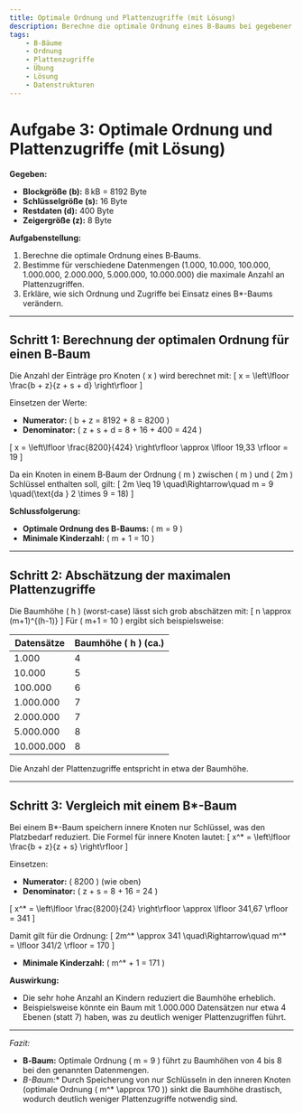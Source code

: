 ```yaml
---
title: Optimale Ordnung und Plattenzugriffe (mit Lösung)
description: Berechne die optimale Ordnung eines B‑Baums bei gegebener Blockgröße und Datensatzgrößen, und ermittle die Plattenzugriffe – Lösung mit korrekten Formeln und Tabellen.
tags:
    - B‑Bäume
    - Ordnung
    - Plattenzugriffe
    - Übung
    - Lösung
    - Datenstrukturen
---
```


# Aufgabe 3: Optimale Ordnung und Plattenzugriffe (mit Lösung)

**Gegeben:**
- **Blockgröße (b):** 8 kB = 8192 Byte  
- **Schlüsselgröße (s):** 16 Byte  
- **Restdaten (d):** 400 Byte  
- **Zeigergröße (z):** 8 Byte

**Aufgabenstellung:**  
1. Berechne die optimale Ordnung eines B‑Baums.  
2. Bestimme für verschiedene Datenmengen (1.000, 10.000, 100.000, 1.000.000, 2.000.000, 5.000.000, 10.000.000) die maximale Anzahl an Plattenzugriffen.  
3. Erkläre, wie sich Ordnung und Zugriffe bei Einsatz eines B*-Baums verändern.

---

## Schritt 1: Berechnung der optimalen Ordnung für einen B‑Baum

Die Anzahl der Einträge pro Knoten \( x \) wird berechnet mit:
\[
x = \left\lfloor \frac{b + z}{z + s + d} \right\rfloor
\]

Einsetzen der Werte:
- **Numerator:** \( b + z = 8192 + 8 = 8200 \)  
- **Denominator:** \( z + s + d = 8 + 16 + 400 = 424 \)

\[
x = \left\lfloor \frac{8200}{424} \right\rfloor \approx \lfloor 19,33 \rfloor = 19
\]

Da ein Knoten in einem B‑Baum der Ordnung \( m \) zwischen \( m \) und \( 2m \) Schlüssel enthalten soll, gilt:
\[
2m \leq 19 \quad\Rightarrow\quad m = 9 \quad(\text{da } 2 \times 9 = 18)
\]

**Schlussfolgerung:**  
- **Optimale Ordnung des B‑Baums:** \( m = 9 \)  
- **Minimale Kinderzahl:** \( m + 1 = 10 \)

---

## Schritt 2: Abschätzung der maximalen Plattenzugriffe

Die Baumhöhe \( h \) (worst-case) lässt sich grob abschätzen mit:
\[
n \approx (m+1)^{(h-1)}
\]
Für \( m+1 = 10 \) ergibt sich beispielsweise:

| Datensätze   | Baumhöhe \( h \) (ca.) |
|--------------|------------------------|
| 1.000        | 4                      |
| 10.000       | 5                      |
| 100.000      | 6                      |
| 1.000.000    | 7                      |
| 2.000.000    | 7                      |
| 5.000.000    | 8                      |
| 10.000.000   | 8                      |

Die Anzahl der Plattenzugriffe entspricht in etwa der Baumhöhe.

---

## Schritt 3: Vergleich mit einem B*-Baum

Bei einem B*-Baum speichern innere Knoten nur Schlüssel, was den Platzbedarf reduziert. Die Formel für innere Knoten lautet:
\[
x^* = \left\lfloor \frac{b + z}{z + s} \right\rfloor
\]

Einsetzen:
- **Numerator:** \( 8200 \) (wie oben)  
- **Denominator:** \( z + s = 8 + 16 = 24 \)

\[
x^* = \left\lfloor \frac{8200}{24} \right\rfloor \approx \lfloor 341,67 \rfloor = 341
\]

Damit gilt für die Ordnung:
\[
2m^* \approx 341 \quad\Rightarrow\quad m^* = \lfloor 341/2 \rfloor = 170
\]
- **Minimale Kinderzahl:** \( m^* + 1 = 171 \)

**Auswirkung:**  
- Die sehr hohe Anzahl an Kindern reduziert die Baumhöhe erheblich.  
- Beispielsweise könnte ein Baum mit 1.000.000 Datensätzen nur etwa 4 Ebenen (statt 7) haben, was zu deutlich weniger Plattenzugriffen führt.

---

*Fazit:*  
- **B‑Baum:** Optimale Ordnung \( m = 9 \) führt zu Baumhöhen von 4 bis 8 bei den genannten Datenmengen.  
- **B*-Baum:** Durch Speicherung von nur Schlüsseln in den inneren Knoten (optimale Ordnung \( m^* \approx 170 \)) sinkt die Baumhöhe drastisch, wodurch deutlich weniger Plattenzugriffe notwendig sind.

